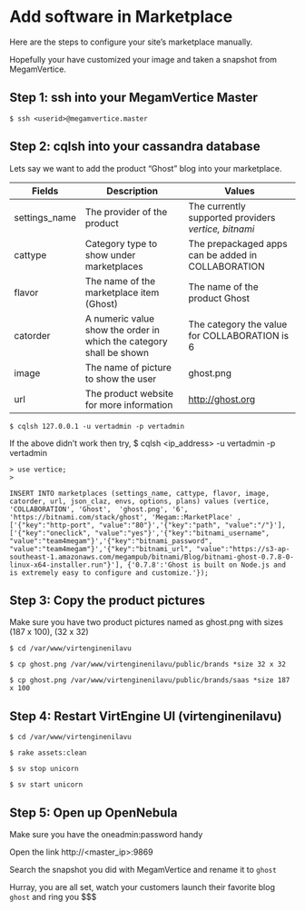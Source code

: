 # Add software in Marketplace

Here are the steps to configure your site’s marketplace manually.

Hopefully your have customized your image and taken a snapshot from MegamVertice.

## Step 1: ssh into your MegamVertice Master

```
$ ssh <userid>@megamvertice.master
```

## Step 2: cqlsh into your cassandra database

Lets say we want to add the product “Ghost” blog into your marketplace.


| Fields       | Description                            |   Values |
|--------------|----------------------------------------|----------|
|settings_name |The provider of the product             |  The currently supported providers *vertice, bitnami*|
|cattype       |Category type to show under marketplaces|  The prepackaged apps can be added in COLLABORATION  |
|flavor        |The name of the marketplace item (Ghost)|  The name of the product Ghost                       |
|catorder      |A numeric value show the order in which the category shall be shown| The category the value for COLLABORATION is 6|
|image         |The name of picture to show the user     |ghost.png|
|url           |The product website for more information |http://ghost.org|


```
$ cqlsh 127.0.0.1 -u vertadmin -p vertadmin
```

If the above didn’t work then try,
$ cqlsh <ip_address> -u vertadmin -p vertadmin

```
> use vertice;
>

INSERT INTO marketplaces (settings_name, cattype, flavor, image, catorder, url, json_claz, envs, options, plans) values (vertice, 'COLLABORATION', 'Ghost',  'ghost.png', '6', 'https://bitnami.com/stack/ghost', 'Megam::MarketPlace' , ['{"key":"http-port", "value":"80"}','{"key":"path", "value":"/"}'], ['{"key":"oneclick", "value":"yes"}','{"key":"bitnami_username", "value":"team4megam"}','{"key":"bitnami_password", "value":"team4megam"}','{"key":"bitnami_url", "value":"https://s3-ap-southeast-1.amazonaws.com/megampub/bitnami/Blog/bitnami-ghost-0.7.8-0-linux-x64-installer.run"}'], {'0.7.8':'Ghost is built on Node.js and is extremely easy to configure and customize.'});
```

## Step 3: Copy the product pictures

Make sure you have two product pictures named as ghost.png with sizes (187 x 100), (32 x 32)

```
$ cd /var/www/virtenginenilavu

$ cp ghost.png /var/www/virtenginenilavu/public/brands *size 32 x 32

$ cp ghost.png /var/www/virtenginenilavu/public/brands/saas *size 187 x 100
```

## Step 4: Restart VirtEngine UI (virtenginenilavu)

```
$ cd /var/www/virtenginenilavu

$ rake assets:clean

$ sv stop unicorn

$ sv start unicorn
```

## Step 5: Open up OpenNebula

Make sure you have the oneadmin:password handy

Open the link http://<master_ip>:9869

Search the snapshot you did with MegamVertice and rename it to `ghost`

Hurray, you are all set,  watch your customers launch their favorite blog `ghost` and ring you $$$
